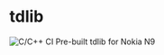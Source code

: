# tdlib
![C/C++ CI](https://github.com/nwutobo/tdlib/workflows/C/C++%20CI/badge.svg?branch=master) 
Pre-built tdlib for Nokia N9
